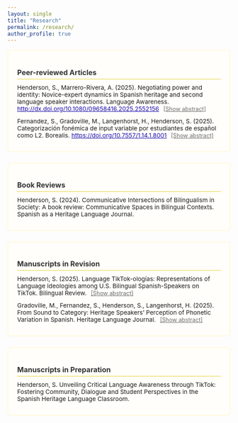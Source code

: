 ```yaml
---
layout: single
title: "Research"
permalink: /research/
author_profile: true
---
```


<style>
  .research-section {
    border: 2px solid #fff9db;
    border-radius: 8px;
    padding: 16px 20px;
    margin-bottom: 24px;
    background-color: #fffefa;
  }

  .research-section h2 {
    font-size: 1rem;
    margin-bottom: 10px;
    color: #333;
    border-bottom: 2px solid #f0e68c;
    padding-bottom: 4px;
  }

  .paper-item {
    font-size: 0.85rem;
    margin-bottom: 12px;
  }

  .abstract-toggle {
    cursor: pointer;
    font-size: 0.8rem;
    color: #6a6a6a;
    text-decoration: underline;
    margin-left: 6px;
  }

  .abstract-text {
    font-size: 0.8rem;
    margin-top: 6px;
    padding-left: 16px;
    color: #555;
    display: none;
  }

  .doi-link {
    color: #1a0dab;
    text-decoration: underline;
  }

  .page-title, h1 {
    font-size: 1.3rem;
    font-weight: 600;
    margin-bottom: 1.2rem;
    color: #222;
  }
</style>

<!-- Peer-reviewed Articles -->
<div class="research-section">
  <h2>Peer-reviewed Articles</h2>

  <div class="paper-item">
    Henderson, S., Marrero-Rivera, A. (2025). Negotiating power and identity: Novice-expert dynamics in Spanish heritage and second language speaker interactions. Language Awareness. 
    <a href="http://dx.doi.org/10.1080/09658416.2025.2552156" target="_blank" rel="noopener noreferrer" class="doi-link">http://dx.doi.org/10.1080/09658416.2025.2552156</a>
    <span class="abstract-toggle" onclick="this.nextElementSibling.style.display = (this.nextElementSibling.style.display === 'block' ? 'none' : 'block');">
      [Show abstract]
    </span>
    <div class="abstract-text">
      Abstract content for "Negotiating power and identity: Novice-expert dynamics..." goes here.
    </div>
  </div>

  <div class="paper-item">
    Fernandez, S., Gradoville, M., Langenhorst, H., Henderson, S. (2025). Categorización fonémica de input variable por estudiantes de español como L2. Borealis. 
    <a href="https://doi.org/10.7557/1.14.1.8001" target="_blank" rel="noopener noreferrer" class="doi-link">https://doi.org/10.7557/1.14.1.8001</a>
    <span class="abstract-toggle" onclick="this.nextElementSibling.style.display = (this.nextElementSibling.style.display === 'block' ? 'none' : 'block');">
      [Show abstract]
    </span>
    <div class="abstract-text">
      Abstract content for "Categorización fonémica de input variable..." goes here.
    </div>
  </div>
</div>

<!-- Book Reviews -->
<div class="research-section">
  <h2>Book Reviews</h2>

  <div class="paper-item">
    Henderson, S. (2024). Communicative Intersections of Bilingualism in Society: A book review: Communicative Spaces in Bilingual Contexts. Spanish as a Heritage Language Journal.
  </div>
</div>

<!-- Manuscripts in Revision -->
<div class="research-section">
  <h2>Manuscripts in Revision</h2>

  <div class="paper-item">
    Henderson, S. (2025). Language TikTok-ologías: Representations of Language Ideologies among U.S. Bilingual Spanish-Speakers on TikTok. Bilingual Review.
    <span class="abstract-toggle" onclick="this.nextElementSibling.style.display = (this.nextElementSibling.style.display === 'block' ? 'none' : 'block');">
      [Show abstract]
    </span>
    <div class="abstract-text">
      Abstract content for "Language TikTok-ologías..." goes here.
    </div>
  </div>

  <div class="paper-item">
    Gradoville, M., Fernandez, S., Henderson, S., Langenhorst, H. (2025). From Sound to Category: Heritage Speakers’ Perception of Phonetic Variation in Spanish. Heritage Language Journal.
    <span class="abstract-toggle" onclick="this.nextElementSibling.style.display = (this.nextElementSibling.style.display === 'block' ? 'none' : 'block');">
      [Show abstract]
    </span>
    <div class="abstract-text">
      Abstract content for "From Sound to Category..." goes here.
    </div>
  </div>
</div>

<!-- Manuscripts in Preparation -->
<div class="research-section">
  <h2>Manuscripts in Preparation</h2>

  <div class="paper-item">
    Henderson, S. Unveiling Critical Language Awareness through TikTok: Fostering Community, Dialogue and Student Perspectives in the Spanish Heritage Language Classroom.
  </div>
</div>

